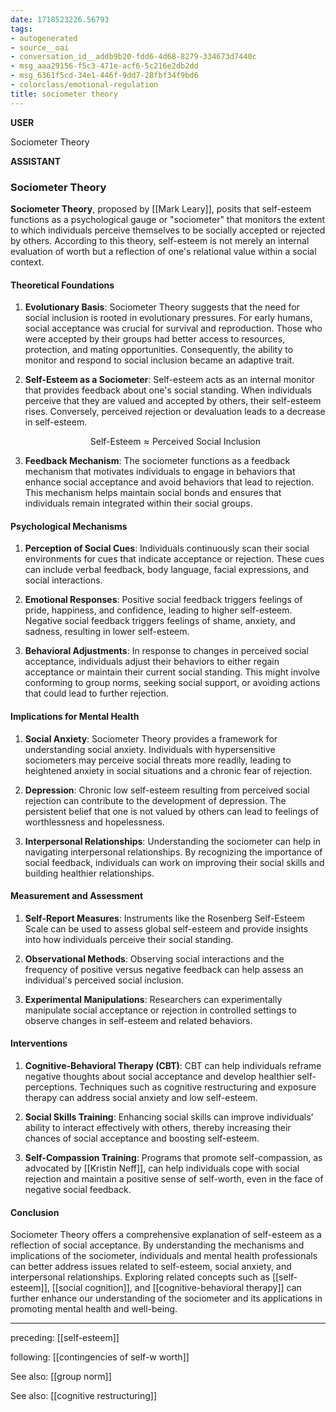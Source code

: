 ```yaml
---
date: 1718523226.56793
tags:
- autogenerated
- source__oai
- conversation_id__addb9b20-fdd6-4d68-8279-334673d7440c
- msg_aaa29156-f5c3-471e-acf6-5c216e2db2dd
- msg_6361f5cd-34e1-446f-9dd7-28fbf34f9bd6
- colorclass/emotional-regulation
title: sociometer theory
---
```


**USER**

Sociometer Theory


**ASSISTANT**

### Sociometer Theory

**Sociometer Theory**, proposed by [[Mark Leary]], posits that self-esteem functions as a psychological gauge or "sociometer" that monitors the extent to which individuals perceive themselves to be socially accepted or rejected by others. According to this theory, self-esteem is not merely an internal evaluation of worth but a reflection of one's relational value within a social context.

#### Theoretical Foundations

1. **Evolutionary Basis**: Sociometer Theory suggests that the need for social inclusion is rooted in evolutionary pressures. For early humans, social acceptance was crucial for survival and reproduction. Those who were accepted by their groups had better access to resources, protection, and mating opportunities. Consequently, the ability to monitor and respond to social inclusion became an adaptive trait.

2. **Self-Esteem as a Sociometer**: Self-esteem acts as an internal monitor that provides feedback about one's social standing. When individuals perceive that they are valued and accepted by others, their self-esteem rises. Conversely, perceived rejection or devaluation leads to a decrease in self-esteem.

   $$ \text{Self-Esteem} \approx \text{Perceived Social Inclusion} $$

3. **Feedback Mechanism**: The sociometer functions as a feedback mechanism that motivates individuals to engage in behaviors that enhance social acceptance and avoid behaviors that lead to rejection. This mechanism helps maintain social bonds and ensures that individuals remain integrated within their social groups.

#### Psychological Mechanisms

1. **Perception of Social Cues**: Individuals continuously scan their social environments for cues that indicate acceptance or rejection. These cues can include verbal feedback, body language, facial expressions, and social interactions.

2. **Emotional Responses**: Positive social feedback triggers feelings of pride, happiness, and confidence, leading to higher self-esteem. Negative social feedback triggers feelings of shame, anxiety, and sadness, resulting in lower self-esteem.

3. **Behavioral Adjustments**: In response to changes in perceived social acceptance, individuals adjust their behaviors to either regain acceptance or maintain their current social standing. This might involve conforming to group norms, seeking social support, or avoiding actions that could lead to further rejection.

#### Implications for Mental Health

1. **Social Anxiety**: Sociometer Theory provides a framework for understanding social anxiety. Individuals with hypersensitive sociometers may perceive social threats more readily, leading to heightened anxiety in social situations and a chronic fear of rejection.

2. **Depression**: Chronic low self-esteem resulting from perceived social rejection can contribute to the development of depression. The persistent belief that one is not valued by others can lead to feelings of worthlessness and hopelessness.

3. **Interpersonal Relationships**: Understanding the sociometer can help in navigating interpersonal relationships. By recognizing the importance of social feedback, individuals can work on improving their social skills and building healthier relationships.

#### Measurement and Assessment

1. **Self-Report Measures**: Instruments like the Rosenberg Self-Esteem Scale can be used to assess global self-esteem and provide insights into how individuals perceive their social standing.

2. **Observational Methods**: Observing social interactions and the frequency of positive versus negative feedback can help assess an individual's perceived social inclusion.

3. **Experimental Manipulations**: Researchers can experimentally manipulate social acceptance or rejection in controlled settings to observe changes in self-esteem and related behaviors.

#### Interventions

1. **Cognitive-Behavioral Therapy (CBT)**: CBT can help individuals reframe negative thoughts about social acceptance and develop healthier self-perceptions. Techniques such as cognitive restructuring and exposure therapy can address social anxiety and low self-esteem.

2. **Social Skills Training**: Enhancing social skills can improve individuals' ability to interact effectively with others, thereby increasing their chances of social acceptance and boosting self-esteem.

3. **Self-Compassion Training**: Programs that promote self-compassion, as advocated by [[Kristin Neff]], can help individuals cope with social rejection and maintain a positive sense of self-worth, even in the face of negative social feedback.

#### Conclusion

Sociometer Theory offers a comprehensive explanation of self-esteem as a reflection of social acceptance. By understanding the mechanisms and implications of the sociometer, individuals and mental health professionals can better address issues related to self-esteem, social anxiety, and interpersonal relationships. Exploring related concepts such as [[self-esteem]], [[social cognition]], and [[cognitive-behavioral therapy]] can further enhance our understanding of the sociometer and its applications in promoting mental health and well-being.


---

preceding: [[self-esteem]]  


following: [[contingencies of self-w worth]]

See also: [[group norm]]


See also: [[cognitive restructuring]]